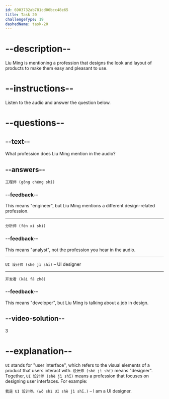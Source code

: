 ```yaml
---
id: 6903732ab781cd06bcc48e65
title: Task 20
challengeType: 19
dashedName: task-20
---
```


<!-- (Audio) Liu Ming: UI 设计师 (shè jì shī) -->

# --description--

Liu Ming is mentioning a profession that designs the look and layout of products to make them easy and pleasant to use.

# --instructions--

Listen to the audio and answer the question below.

# --questions--

## --text--

What profession does Liu Ming mention in the audio?

## --answers--

`工程师 (gōng chéng shī)`

### --feedback--

This means "engineer", but Liu Ming mentions a different design-related profession.

---

`分析师 (fēn xī shī)`

### --feedback--

This means "analyst", not the profession you hear in the audio.

---

`UI 设计师 (shè jì shī)` – UI designer

---

`开发者 (kāi fā zhě)`

### --feedback--

This means "developer", but Liu Ming is talking about a job in design.

## --video-solution--

3

# --explanation--

`UI` stands for "user interface", which refers to the visual elements of a product that users interact with. `设计师 (shè jì shī)` means "designer". Together, `UI 设计师 (shè jì shī)` means a profession that focuses on designing user interfaces. For example:

`我是 UI 设计师。(wǒ shì UI shè jì shī.)` – I am a UI designer.
